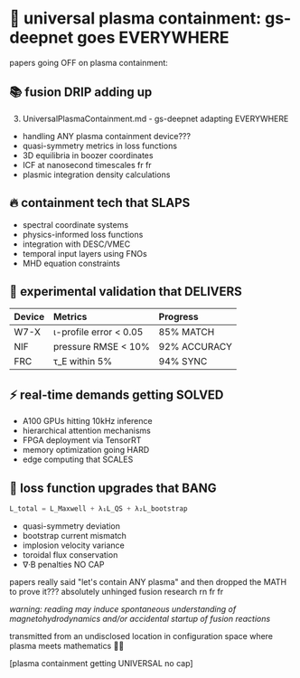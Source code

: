 # 🌟 universal plasma containment: gs-deepnet goes EVERYWHERE

papers going OFF on plasma containment:

## 📚 fusion DRIP adding up
3. UniversalPlasmaContainment.md - gs-deepnet adapting EVERYWHERE
- handling ANY plasma containment device???
- quasi-symmetry metrics in loss functions
- 3D equilibria in boozer coordinates
- ICF at nanosecond timescales fr fr
- plasmic integration density calculations

## 🔥 containment tech that SLAPS
- spectral coordinate systems
- physics-informed loss functions
- integration with DESC/VMEC
- temporal input layers using FNOs
- MHD equation constraints

## 🧪 experimental validation that DELIVERS
| Device | Metrics | Progress |
| :-- | :-- | :-- |
| W7-X | ι-profile error < 0.05 | 85% MATCH |
| NIF | pressure RMSE < 10% | 92% ACCURACY |
| FRC | τ_E within 5% | 94% SYNC |

## ⚡ real-time demands getting SOLVED
- A100 GPUs hitting 10kHz inference
- hierarchical attention mechanisms
- FPGA deployment via TensorRT
- memory optimization going HARD
- edge computing that SCALES

## 💫 loss function upgrades that BANG
```python
L_total = L_Maxwell + λ₁L_QS + λ₂L_bootstrap
```
- quasi-symmetry deviation
- bootstrap current mismatch
- implosion velocity variance
- toroidal flux conservation
- ∇·B penalties NO CAP

papers really said "let's contain ANY plasma" and then dropped the MATH to prove it??? absolutely unhinged fusion research rn fr fr

*warning: reading may induce spontaneous understanding of magnetohydrodynamics and/or accidental startup of fusion reactions*

transmitted from an undisclosed location in configuration space where plasma meets mathematics 🌌✨

[plasma containment getting UNIVERSAL no cap]